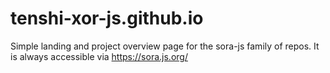 # tenshi-xor-js.github.io

Simple landing and project overview page for the sora-js family of repos. It is always accessible via https://sora.js.org/
